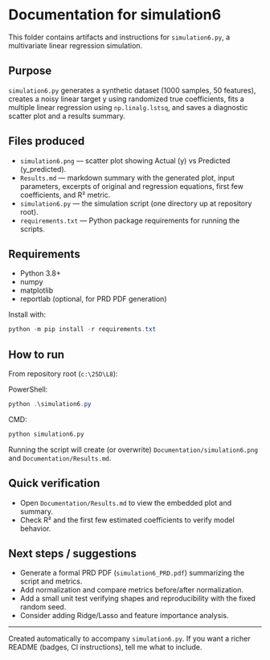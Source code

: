 # Documentation for simulation6

This folder contains artifacts and instructions for `simulation6.py`, a multivariate linear regression simulation.

## Purpose

`simulation6.py` generates a synthetic dataset (1000 samples, 50 features), creates a noisy linear target y using randomized true coefficients, fits a multiple linear regression using `np.linalg.lstsq`, and saves a diagnostic scatter plot and a results summary.

## Files produced

- `simulation6.png` — scatter plot showing Actual (y) vs Predicted (y_predicted).
- `Results.md` — markdown summary with the generated plot, input parameters, excerpts of original and regression equations, first few coefficients, and R² metric.
- `simulation6.py` — the simulation script (one directory up at repository root).
- `requirements.txt` — Python package requirements for running the scripts.

## Requirements

- Python 3.8+
- numpy
- matplotlib
- reportlab (optional, for PRD PDF generation)

Install with:

```powershell
python -m pip install -r requirements.txt
```

## How to run

From repository root (`c:\25D\L8`):

PowerShell:

```powershell
python .\simulation6.py
```

CMD:

```cmd
python simulation6.py
```

Running the script will create (or overwrite) `Documentation/simulation6.png` and `Documentation/Results.md`.

## Quick verification

- Open `Documentation/Results.md` to view the embedded plot and summary.
- Check R² and the first few estimated coefficients to verify model behavior.

## Next steps / suggestions

- Generate a formal PRD PDF (`simulation6_PRD.pdf`) summarizing the script and metrics.
- Add normalization and compare metrics before/after normalization.
- Add a small unit test verifying shapes and reproducibility with the fixed random seed.
- Consider adding Ridge/Lasso and feature importance analysis.

---

Created automatically to accompany `simulation6.py`. If you want a richer README (badges, CI instructions), tell me what to include.

